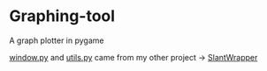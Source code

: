 # Graphing-tool
A graph plotter in pygame

[window.py](https://github.com/FloatingComet62/Graphing-tool/blob/master/window.py) and [utils.py](https://github.com/FloatingComet62/Graphing-tool/blob/master/utils.py) came from my other project -> [SlantWrapper](https://github.com/FloatingComet62/SlantWrapper)
